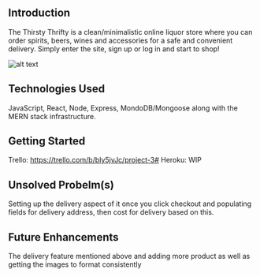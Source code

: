## Introduction

The Thirsty Thrifty is a clean/minimalistic online liquor store where you can order spirits, beers, wines and accessories for a safe and convenient delivery. Simply enter the site, sign up or log in and start to shop!

![alt text](https://i.imgur.com/dsaeADz.png)

## Technologies Used

JavaScript, React, Node, Express, MondoDB/Mongoose along with the MERN stack infrastructure.

## Getting Started

Trello: https://trello.com/b/bIy5jvJc/project-3#
Heroku: WIP

## Unsolved Probelm(s)

Setting up the delivery aspect of it once you click checkout and populating fields for delivery address, then cost for delivery based on this.

## Future Enhancements

The delivery feature mentioned above and adding more product as well as getting the images to format consistently
